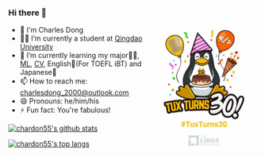 ### Hi there 👋

[<img src="./images/tuxturns30_1000.jpg" height="250px" align="right" />](https://www.linuxfoundation.org/en/linux30th/)

- 🧑 I'm Charles Dong
- 👨‍🎓 I’m currently a student at [Qingdao University](https://www.qdu.edu.cn/)
- 🌱 I’m currently learning my major👩‍💻, [ML](http://en.wikipedia.org/wiki/Machine_learning), [CV](http://en.wikipedia.org/wiki/Computer_vision), English🗽(For TOEFL iBT) and Japanese🎎
- 📫 How to reach me: charlesdong_2000@outlook.com
- 😄 Pronouns: he/him/his
- ⚡ Fun fact: You're fabulous!
<!--
- 👯 I’m looking to collaborate on ...
- 🤔 I’m looking for help with ...
- 💬 Ask me about ...
-->

[![chardon55's github stats](https://github-readme-stats.vercel.app/api?username=chardon55&show_icons=true&bg_color=25,00132c,003247&text_color=e0f7fa&title_color=fce4ec&icon_color=f186c0)](https://github.com/chardon55)

[![chardon55's top langs](https://github-readme-stats.vercel.app/api/top-langs/?username=chardon55&layout=compact&bg_color=-25,00132c,003247&text_color=ffffff&title_color=fce4ec)](https://github.com/chardon55)

